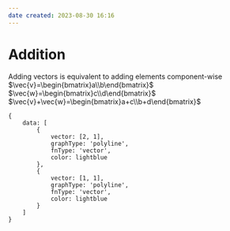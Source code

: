 ```yaml
---
date created: 2023-08-30 16:16
---
```


# Addition
Adding vectors is equivalent to adding elements component-wise
 $\vec{v}=\begin{bmatrix}a\\b\end{bmatrix}$
$\vec{w}=\begin{bmatrix}c\\d\end{bmatrix}$
$\vec{v}+\vec{w}=\begin{bmatrix}a+c\\b+d\end{bmatrix}$

```function-plot
{
	data: [
		{
		    vector: [2, 1],
		    graphType: 'polyline',
		    fnType: 'vector',
		    color: lightblue
		},
		{
		    vector: [1, 1],
		    graphType: 'polyline',
		    fnType: 'vector',
		    color: lightblue
		}
	]
}
```
